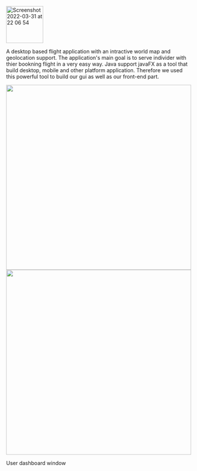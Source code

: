 
<!-- JetStream -->

<img width="100" alt="Screenshot 2022-03-31 at 22 06 54" src="https://user-images.githubusercontent.com/51061202/161141094-c33fadd2-2135-41b8-b047-fdcdc209d465.png">

A desktop based flight application with an intractive world map and geolocation support.
The application's main goal is to serve individer with thier bookning flight in a very easy way.
Java support javaFX as a tool that build desktop, mobile and other platform application. Therefore we used this powerful tool to build our gui as well as our front-end part.


<p>
  <img src="https://user-images.githubusercontent.com/51061202/161708407-1d4a5a07-e801-4e33-8e84-9ccc5e0acaaf.png" width="500" />
  <img src="https://user-images.githubusercontent.com/51061202/162635351-d326e46f-6f09-4527-9e7e-15d125f04066.PNG" width="500" /> 
</p>


User dashboard window
